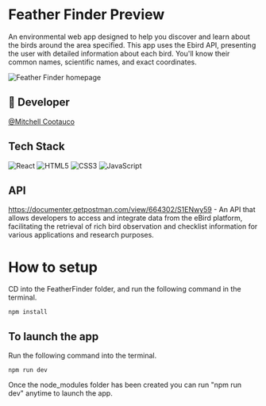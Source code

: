 # Feather Finder Preview
An environmental web app designed to help you discover and learn about the birds around the area specified. This app uses the Ebird API, presenting the user with detailed information about each bird. You'll know their common names, scientific names, and exact coordinates.

![Feather Finder homepage](https://github.com/Mcootauc/Feather-Finder/assets/73667103/41817d4b-5307-45e4-bf67-c61b25d14122)

## 🔗 Developer
[@Mitchell Cootauco](https://github.com/Mcootauc)

## Tech Stack
![React](https://img.shields.io/badge/-React-61DAFB?style=for-the-badge&logo=react&logoColor=white)
![HTML5](https://img.shields.io/badge/-HTML5-E34F26?style=for-the-badge&logo=html5&logoColor=white)
![CSS3](https://img.shields.io/badge/-CSS3-1572B6?style=for-the-badge&logo=css3&logoColor=white)
![JavaScript](https://img.shields.io/badge/-JavaScript-F7DF1E?style=for-the-badge&logo=javascript&logoColor=black)

## API
https://documenter.getpostman.com/view/664302/S1ENwy59 - An API that allows developers to access and integrate data from the eBird platform, facilitating the retrieval of rich bird observation and checklist information for various applications and research purposes.

# How to setup

CD into the FeatherFinder folder, and run the following command in the terminal.

`npm install`

## To launch the app

Run the following command into the terminal.

`npm run dev`

Once the node_modules folder has been created you can run "npm run dev" anytime to launch the app.
